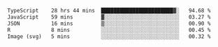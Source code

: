 <!--START_SECTION:waka-->

```txt
TypeScript    28 hrs 44 mins  ███████████████████████▓░   94.68 %
JavaScript    59 mins         ▓░░░░░░░░░░░░░░░░░░░░░░░░   03.27 %
JSON          16 mins         ▒░░░░░░░░░░░░░░░░░░░░░░░░   00.90 %
R             8 mins          ░░░░░░░░░░░░░░░░░░░░░░░░░   00.45 %
Image (svg)   5 mins          ░░░░░░░░░░░░░░░░░░░░░░░░░   00.32 %
```

<!--END_SECTION:waka-->
